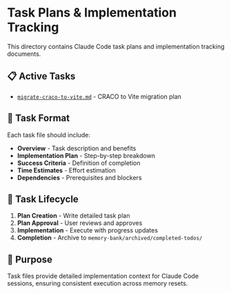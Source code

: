 # Task Plans & Implementation Tracking

This directory contains Claude Code task plans and implementation tracking documents.

## 📋 Active Tasks
- [`migrate-craco-to-vite.md`](./migrate-craco-to-vite.md) - CRACO to Vite migration plan

## 📝 Task Format
Each task file should include:
- **Overview** - Task description and benefits
- **Implementation Plan** - Step-by-step breakdown
- **Success Criteria** - Definition of completion
- **Time Estimates** - Effort estimation
- **Dependencies** - Prerequisites and blockers

## 🔄 Task Lifecycle
1. **Plan Creation** - Write detailed task plan
2. **Plan Approval** - User reviews and approves
3. **Implementation** - Execute with progress updates
4. **Completion** - Archive to `memory-bank/archived/completed-todos/`

## 🎯 Purpose
Task files provide detailed implementation context for Claude Code sessions, ensuring consistent execution across memory resets.